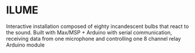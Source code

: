 # ILUME
Interactive installation composed of eighty incandescent bulbs that react to the sound.
Built with Max/MSP + Arduino with serial communication, receiving data from one microphone and controlling one 8 channel relay Arduino module 
